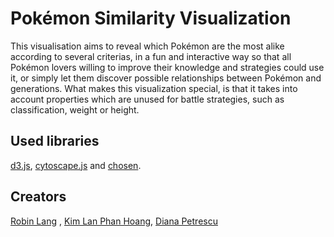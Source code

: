 # Pokémon Similarity Visualization

This visualisation aims to reveal which Pokémon are the most alike according to several criterias, in a fun and interactive way so that all Pokémon lovers willing to improve their knowledge and strategies could use it, or simply let them discover possible relationships between Pokémon and generations. What makes this visualization special, is that it takes into account properties which are unused for battle strategies, such as classification, weight or height.

## Used libraries

[d3.js](https://d3js.org), [cytoscape.js](http://js.cytoscape.org) and [chosen](https://harvesthq.github.io/chosen/).

## Creators
[Robin Lang](https://github.com/roblan11) , [Kim Lan Phan Hoang](https://github.com/pyphilia), [Diana Petrescu](https://github.com/dpetresc)
